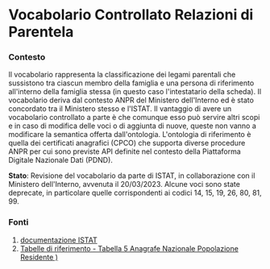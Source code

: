 # Vocabolario Controllato Relazioni di Parentela

### Contesto
Il vocabolario rappresenta la classificazione dei legami parentali che sussistono tra ciascun membro della famiglia e una persona di riferimento all'interno della famiglia stessa (in questo caso l'intestatario della scheda). Il vocabolario deriva dal contesto ANPR del Ministero dell'Interno ed è stato concordato tra il Ministero stesso e l'ISTAT.
Il vantaggio di avere un vocabolario controllato a parte è che comunque esso può servire altri scopi e in caso di modifica delle voci o di aggiunta di nuove, queste non vanno a modificare la semantica offerta dall'ontologia.
L'ontologia di riferimento è quella dei certificati anagrafici (CPCO) che supporta diverse procedure ANPR per cui sono previste API definite nel contesto della Piattaforma Digitale Nazionale Dati (PDND).

**Stato**: Revisione del vocabolario da parte di ISTAT, in collaborazione con il Ministero dell'Interno, avvenuta il 20/03/2023. Alcune voci sono state deprecate, in particolare quelle corrispondenti ai codici 14, 15, 19, 26, 80, 81, 99.

### Fonti
1. [documentazione ISTAT](http://demografiche.istat.it/fileadmin/DCIS/TRACCIATO_E_REGOLE_CONTROLLO_01.pdf)
2. [Tabelle di riferimento - Tabella 5 Anagrafe Nazionale Popolazione Residente )](https://www.anagrafenazionale.interno.it/area-tecnica/tabelle-di-decodifica/)
